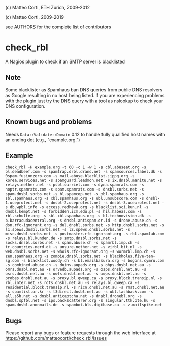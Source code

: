 
 (c) Matteo Corti, ETH Zurich, 2009-2012

 (c) Matteo Corti, 2009-2019

  see AUTHORS for the complete list of contributors

# check_rbl

A Nagios plugin to check if an SMTP server is blacklisted

## Note

Some blacklister as Spamhaus ban DNS queries from public DNS
resolvers as Google resulting in no host being listed. If you are
experiencing problems with the plugin just try the DNS query with a
tool as nslookup to check your DNS configuration.

## Known bugs and problems

Needs ```Data::Validate::Domain``` 0.12 to handle fully qualified host names with an ending dot (e.g., "example.org.")

## Example

```
check_rbl -H example.org -t 60 -c 1 -w 1 -s cbl.abuseat.org -s bl.deadbeef.com -s spamtrap.drbl.drand.net -s spamsources.fabel.dk -s 0spam.fusionzero.com -s mail-abuse.blacklist.jippg.org -s korea.services.net -s spamguard.leadmon.net -s ix.dnsbl.manitu.net -s relays.nether.net -s psbl.surriel.com -s dyna.spamrats.com -s noptr.spamrats.com -s spam.spamrats.com -s dnsbl.sorbs.net -s spam.dnsbl.sorbs.net -s bl.spamcop.net -s pbl.spamhaus.org -s sbl.spamhaus.org -s xbl.spamhaus.org -s ubl.unsubscore.com -s dnsbl-1.uceprotect.net -s dnsbl-2.uceprotect.net -s dnsbl-3.uceprotect.net -s db.wpbl.info -s access.redhawk.org -s blacklist.sci.kun.nl -s dnsbl.kempt.net -s forbidden.icm.edu.pl -s hil.habeas.com -s rbl.schulte.org -s sbl-xbl.spamhaus.org -s bl.technovision.dk -s b.barracudacentral.org -s dnsbl.antispam.or.id -s drone.abuse.ch -s dsn.rfc-ignorant.org -s dul.dnsbl.sorbs.net -s http.dnsbl.sorbs.net -s l1.spews.dnsbl.sorbs.net -s l2.spews.dnsbl.sorbs.net -s misc.dnsbl.sorbs.net -s postmaster.rfc-ignorant.org -s rbl.spamlab.com -s relays.bl.kunden.de -s smtp.dnsbl.sorbs.net -s socks.dnsbl.sorbs.net -s spam.abuse.ch -s spamrbl.imp.ch -s tr.countries.nerd.dk -s unsure.nether.net -s virbl.bit.nl -s web.dnsbl.sorbs.net -s whois.rfc-ignorant.org -s wormrbl.imp.ch -s zen.spamhaus.org -s zombie.dnsbl.sorbs.net -s blackholes.five-ten-sg.com -s blacklist.woody.ch -s bl.emailbasura.org -s bogons.cymru.com -s combined.abuse.ch -s duinv.aupads.org -s ohps.dnsbl.net.au -s omrs.dnsbl.net.au -s orvedb.aupads.org -s osps.dnsbl.net.au -s osrs.dnsbl.net.au -s owfs.dnsbl.net.au -s owps.dnsbl.net.au -s probes.dnsbl.net.au -s proxy.bl.gweep.ca -s proxy.block.transip.nl -s rbl.inter.net -s rdts.dnsbl.net.au -s relays.bl.gweep.ca -s residential.block.transip.nl -s ricn.dnsbl.net.au -s rmst.dnsbl.net.au -s spamlist.or.kr -s t3direct.dnsbl.net.au -s ubl.lashback.com -s all.s5h.net -s dnsbl.anticaptcha.net -s dnsbl.dronebl.org -s dnsbl.spfbl.net -s ips.backscatterer.org -s singular.ttk.pte.hu -s spam.dnsbl.anonmails.de -s spambot.bls.digibase.ca -s z.mailspike.net
```

## Bugs
Please report any bugs or feature requests through the
web interface at https://github.com/matteocorti/check_rbl/issues
